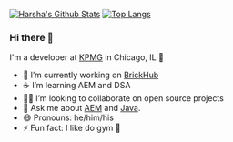 [![Harsha's Github Stats](https://github-readme-stats.vercel.app/api?username=harshai07&count_private=true&theme=transparent&show_icons=true&rank_icon=percentile&line_height=24)](https://github.com/harshai07)
[![Top Langs](https://github-readme-stats.vercel.app/api/top-langs/?username=harshai07&layout=compact&langs_count=8&theme=transparent&size_weight=0.7&count_weight=0.3)](https://github.com/anuraghazra/github-readme-stats)

### Hi there 👋

I'm a developer at [KPMG](https://kpmg.com/in/en/home.html) in Chicago, IL 🌆

- 🧱 I’m currently working on [BrickHub](https://brickhub.dev)
- ☕ I’m learning AEM and DSA 
- 🧑‍💻 I’m looking to collaborate on open source projects
- 💬 Ask me about [AEM](https://experienceleague.adobe.com/en/docs/experience-manager-65) and [Java](https://java.dev).
- 😄 Pronouns: he/him/his
- ⚡ Fun fact: I like do gym 🐰
